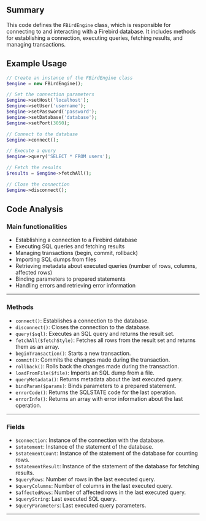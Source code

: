 ## Summary
This code defines the `FBirdEngine` class, which is responsible for connecting to and interacting with a Firebird database. It includes methods for establishing a connection, executing queries, fetching results, and managing transactions.

## Example Usage
```php
// Create an instance of the FBirdEngine class
$engine = new FBirdEngine();

// Set the connection parameters
$engine->setHost('localhost');
$engine->setUser('username');
$engine->setPassword('password');
$engine->setDatabase('database');
$engine->setPort(3050);

// Connect to the database
$engine->connect();

// Execute a query
$engine->query('SELECT * FROM users');

// Fetch the results
$results = $engine->fetchAll();

// Close the connection
$engine->disconnect();
```

## Code Analysis
### Main functionalities
- Establishing a connection to a Firebird database
- Executing SQL queries and fetching results
- Managing transactions (begin, commit, rollback)
- Importing SQL dumps from files
- Retrieving metadata about executed queries (number of rows, columns, affected rows)
- Binding parameters to prepared statements
- Handling errors and retrieving error information
___
### Methods
- `connect()`: Establishes a connection to the database.
- `disconnect()`: Closes the connection to the database.
- `query($sql)`: Executes an SQL query and returns the result set.
- `fetchAll($fetchStyle)`: Fetches all rows from the result set and returns them as an array.
- `beginTransaction()`: Starts a new transaction.
- `commit()`: Commits the changes made during the transaction.
- `rollback()`: Rolls back the changes made during the transaction.
- `loadFromFile($file)`: Imports an SQL dump from a file.
- `queryMetadata()`: Returns metadata about the last executed query.
- `bindParam($params)`: Binds parameters to a prepared statement.
- `errorCode()`: Returns the SQLSTATE code for the last operation.
- `errorInfo()`: Returns an array with error information about the last operation.
___
### Fields
- `$connection`: Instance of the connection with the database.
- `$statement`: Instance of the statement of the database.
- `$statementCount`: Instance of the statement of the database for counting rows.
- `$statementResult`: Instance of the statement of the database for fetching results.
- `$queryRows`: Number of rows in the last executed query.
- `$queryColumns`: Number of columns in the last executed query.
- `$affectedRows`: Number of affected rows in the last executed query.
- `$queryString`: Last executed SQL query.
- `$queryParameters`: Last executed query parameters.
___
